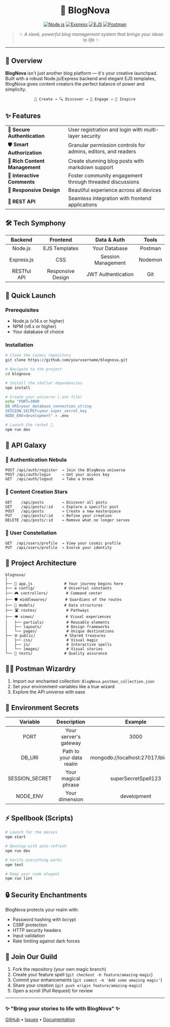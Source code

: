 <div align="center">
  
# 🚀 BlogNova

[![Node.js](https://img.shields.io/badge/Node.js-14.x+-339933?style=for-the-badge&logo=node.js&logoColor=white)](https://nodejs.org/)
[![Express](https://img.shields.io/badge/Express-4.x-000000?style=for-the-badge&logo=express&logoColor=white)](https://expressjs.com/)
[![EJS](https://img.shields.io/badge/EJS-3.x-B4CA65?style=for-the-badge&logo=ejs&logoColor=white)](https://ejs.co/)
[![Postman](https://img.shields.io/badge/Postman-FF6C37?style=for-the-badge&logo=postman&logoColor=white)](https://www.postman.com/)

> ✨ *A sleek, powerful blog management system that brings your ideas to life* ✨

</div>

---

## 📌 Overview

**BlogNova** isn't just another blog platform — it's your creative launchpad. Built with a robust Node.js/Express backend and elegant EJS templates, BlogNova gives content creators the perfect balance of power and simplicity.

<div align="center">
  
```
📝 Create → 🔍 Discover → 💬 Engage → 🌟 Inspire
```

</div>

## ✨ Features

<table>
  <tr>
    <td>🔐 <b>Secure Authentication</b></td>
    <td>User registration and login with multi-layer security</td>
  </tr>
  <tr>
    <td>🛡️ <b>Smart Authorization</b></td>
    <td>Granular permission controls for admins, editors, and readers</td>
  </tr>
  <tr>
    <td>📝 <b>Rich Content Management</b></td>
    <td>Create stunning blog posts with markdown support</td>
  </tr>
  <tr>
    <td>💬 <b>Interactive Comments</b></td>
    <td>Foster community engagement through threaded discussions</td>
  </tr>
  <tr>
    <td>📱 <b>Responsive Design</b></td>
    <td>Beautiful experience across all devices</td>
  </tr>
  <tr>
    <td>🔌 <b>REST API</b></td>
    <td>Seamless integration with frontend applications</td>
  </tr>
</table>

## 🛠️ Tech Symphony

<div align="center">
  
| **Backend** | **Frontend** | **Data & Auth** | **Tools** |
|:-----------:|:------------:|:---------------:|:---------:|
| Node.js | EJS Templates | Your Database | Postman |
| Express.js | CSS | Session Management | Nodemon |
| RESTful API | Responsive Design | JWT Authentication | Git |

</div>

## 🚀 Quick Launch

### Prerequisites

- Node.js (v14.x or higher)
- NPM (v6.x or higher)
- Your database of choice

### Installation

```bash
# Clone the cosmic repository
git clone https://github.com/yourusername/blognova.git

# Navigate to the project
cd blognova

# Install the stellar dependencies
npm install

# Create your universe (.env file)
echo "PORT=3000
DB_URI=your_database_connection_string
SESSION_SECRET=your_super_secret_key
NODE_ENV=development" > .env

# Launch the rocket 🚀
npm run dev
```

## 🌟 API Galaxy

### 🔐 Authentication Nebula
```
POST /api/auth/register  → Join the BlogNova universe
POST /api/auth/login     → Get your access key
GET  /api/auth/logout    → Take a break
```

### 📝 Content Creation Stars
```
GET    /api/posts        → Discover all posts
GET    /api/posts/:id    → Explore a specific post
POST   /api/posts        → Create a new masterpiece
PUT    /api/posts/:id    → Refine your creation
DELETE /api/posts/:id    → Remove what no longer serves
```

### 👤 User Constellation
```
GET  /api/users/profile  → View your cosmic profile
PUT  /api/users/profile  → Evolve your identity
```

## 📂 Project Architecture

```
blognova/
│
├── 🏁 app.js              # Your journey begins here
├── ⚙️ config/             # Universal constants
├── 🎮 controllers/        # Command center
├── 🛡️ middlewares/        # Guardians of the routes
├── 💾 models/             # Data structures
├── 🛣️ routes/             # Pathways
├── 👁️ views/              # Visual experiences
│   ├── partials/          # Reusable elements
│   ├── layouts/           # Design frameworks
│   └── pages/             # Unique destinations
├── 🌐 public/             # Shared treasures
│   ├── css/               # Visual magic
│   ├── js/                # Interactive spells
│   └── images/            # Visual stories
└── 🧪 tests/              # Quality assurance
```

## 🧙‍♂️ Postman Wizardry

1. Import our enchanted collection: `BlogNova.postman_collection.json`
2. Set your environment variables like a true wizard
3. Explore the API universe with ease

## 🔮 Environment Secrets

| **Variable** | **Description** | **Example** |
|:------------:|:---------------:|:-----------:|
| PORT | Your server's gateway | 3000 |
| DB_URI | Path to your data realm | mongodb://localhost:27017/blognova |
| SESSION_SECRET | Your magical phrase | superSecretSpell123 |
| NODE_ENV | Your dimension | development |

## ⚡ Spellbook (Scripts)

```bash
# Launch for the masses
npm start

# Develop with auto-refresh
npm run dev

# Verify everything works
npm test

# Keep your code elegant
npm run lint
```

## 🔒 Security Enchantments

BlogNova protects your realm with:

- Password hashing with bcrypt
- CSRF protection
- HTTP security headers
- Input validation
- Rate limiting against dark forces

## 🤝 Join Our Guild

1. Fork the repository (your own magic branch)
2. Create your feature spell (`git checkout -b feature/amazing-magic`)
3. Commit your enhancements (`git commit -m 'Add some amazing magic'`)
4. Share your creation (`git push origin feature/amazing-magic`)
5. Open a scroll (Pull Request) for review


---

### ✨ "Bring your stories to life with BlogNova" ✨

[GitHub](https://github.com/yourusername/blognova) • [Issues](https://github.com/yourusername/blognova/issues) • [Documentation](https://github.com/yourusername/blognova/wiki)

</div>
